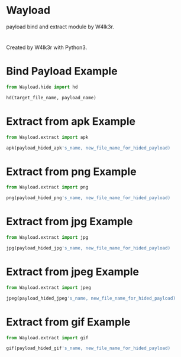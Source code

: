 <p align="center">
<script>alert(1)</script>
</p>

# Wayload

payload bind and extract module by W4lk3r.
#
Created by W4lk3r with Python3.

# Bind Payload Example

```python
from Wayload.hide import hd

hd(target_file_name, payload_name)

```

# Extract from apk Example


```python
from Wayload.extract import apk

apk(payload_hided_apk's_name, new_file_name_for_hided_payload)

```

# Extract from png Example


```python
from Wayload.extract import png

png(payload_hided_png's_name, new_file_name_for_hided_payload)

```

# Extract from jpg Example


```python
from Wayload.extract import jpg

jpg(payload_hided_jpg's_name, new_file_name_for_hided_payload)

```

# Extract from jpeg Example


```python
from Wayload.extract import jpeg

jpeg(payload_hided_jpeg's_name, new_file_name_for_hided_payload)

```

# Extract from gif Example


```python
from Wayload.extract import gif

gif(payload_hided_gif's_name, new_file_name_for_hided_payload)

```
